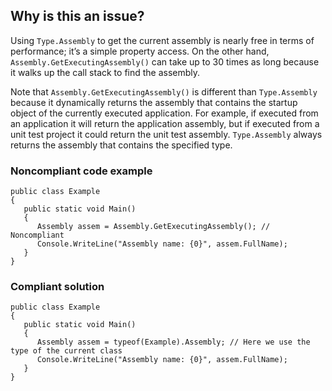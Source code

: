 ## Why is this an issue?

Using `Type.Assembly` to get the current assembly is nearly free in terms of performance; it’s a simple property access. On the other
hand, `Assembly.GetExecutingAssembly()` can take up to 30 times as long because it walks up the call stack to find the assembly.

Note that `Assembly.GetExecutingAssembly()` is different than `Type.Assembly` because it dynamically returns the assembly
that contains the startup object of the currently executed application. For example, if executed from an application it will return the application
assembly, but if executed from a unit test project it could return the unit test assembly. `Type.Assembly` always returns the assembly that
contains the specified type.

### Noncompliant code example

    public class Example
    {
       public static void Main()
       {
          Assembly assem = Assembly.GetExecutingAssembly(); // Noncompliant
          Console.WriteLine("Assembly name: {0}", assem.FullName);
       }
    }

### Compliant solution

    public class Example
    {
       public static void Main()
       {
          Assembly assem = typeof(Example).Assembly; // Here we use the type of the current class
          Console.WriteLine("Assembly name: {0}", assem.FullName);
       }
    }
